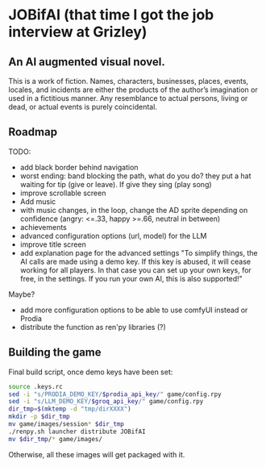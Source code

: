 # JOBifAI (that time I got the job interview at Grizley)

## An AI augmented visual novel.

This is a work of fiction. 
Names, characters, businesses, places, events, locales, and incidents are either the products of the author’s imagination or used in a fictitious manner. Any resemblance to actual persons, living or dead, or actual events is purely coincidental.

## Roadmap

TODO:
- add black border behind navigation
- worst ending: band blocking the path, what do you do? they put a hat waiting for tip (give or leave). If give they sing (play song)
- improve scrollable screen
- Add music
- with music changes, in the loop, change the AD sprite depending on confidence (angry: <=.33, happy >=.66, neutral in between)
- achievements
- advanced configuration options (url, model) for the LLM
- improve title screen
- add explanation page for the advanced settings "To simplify things, the AI calls are made using a demo key.
  If this key is abused, it will cease working for all players.
In that case you can set up your own keys, for free, in the settings. If you run your own AI, this is also supported!"

Maybe?
- add more configuration options to be able to use comfyUI instead or Prodia
- distribute the function as ren'py libraries (?)

## Building the game

Final build script, once demo keys have been set:

```bash
source .keys.rc
sed -i "s/PRODIA_DEMO_KEY/$prodia_api_key/" game/config.rpy
sed -i "s/LLM_DEMO_KEY/$groq_api_key/" game/config.rpy
dir_tmp=$(mktemp -d "tmp/dirXXXX")
mkdir -p $dir_tmp
mv game/images/session* $dir_tmp
./renpy.sh launcher distribute JOBifAI
mv $dir_tmp/* game/images/
```

Otherwise, all these images will get packaged with it.

